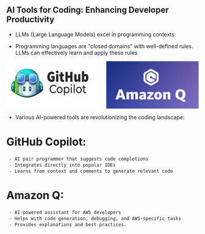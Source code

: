 ## AI Tools for Coding: Enhancing Developer Productivity

- LLMs (Large Language Models) excel in programming contexts:

- Programming languages are "closed domains" with well-defined rules. LLMs can effectively learn and apply these rules




<div style="display: flex; justify-content: space-between;">
  <img src="intro/tools/images/copilot.png" alt="GitHub Copilot" style="width: 48%; height: auto;">
  <img src="intro/tools/images/amazonq.png" alt="Amazon Q" style="width: 48%; height: auto;">
</div>



- Various AI-powered tools are revolutionizing the coding landscape:

#   GitHub Copilot:
     - AI pair programmer that suggests code completions
     - Integrates directly into popular IDEs
     - Learns from context and comments to generate relevant code

#   Amazon Q:
     - AI-powered assistant for AWS developers
     - Helps with code generation, debugging, and AWS-specific tasks
     - Provides explanations and best practices.

